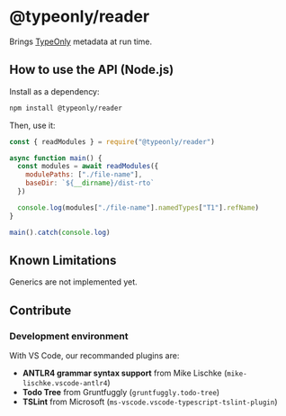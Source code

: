 # @typeonly/reader

Brings [TypeOnly](https://github.com/tomko-team/typeonly) metadata at run time.

## How to use the API (Node.js)

Install as a dependency:

```sh
npm install @typeonly/reader
```

Then, use it:

```js
const { readModules } = require("@typeonly/reader")

async function main() {
  const modules = await readModules({
    modulePaths: ["./file-name"],
    baseDir: `${__dirname}/dist-rto`
  })

  console.log(modules["./file-name"].namedTypes["T1"].refName)
}

main().catch(console.log)
```

## Known Limitations

Generics are not implemented yet.

## Contribute

### Development environment

With VS Code, our recommanded plugins are:

- **ANTLR4 grammar syntax support** from Mike Lischke (`mike-lischke.vscode-antlr4`)
- **Todo Tree** from Gruntfuggly (`gruntfuggly.todo-tree`)
- **TSLint** from Microsoft (`ms-vscode.vscode-typescript-tslint-plugin`)
